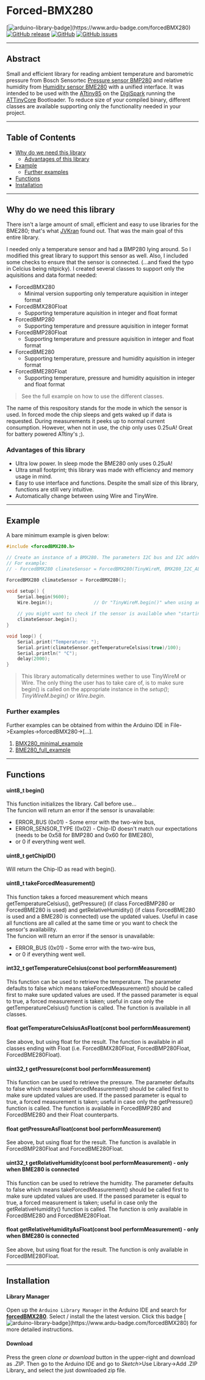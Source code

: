 # Forced-BMX280

[![arduino-library-badge](https://www.ardu-badge.com/badge/forcedBMX280.svg?)](https://www.ardu-badge.com/forcedBMX280)
[![GitHub release](https://img.shields.io/github/release/soylentOrange/Forced-BMX280.svg)](https://github.com/soylentOrange/Forced-BMX280/releases)
[![GitHub](https://img.shields.io/github/license/soylentOrange/Forced-BMX280)](https://github.com/soylentOrange/Forced-BMX280/blob/master/LICENSE)
[![GitHub issues](https://img.shields.io/github/issues/soylentOrange/Forced-BMX280)](https://github.com/soylentOrange/Forced-BMX280/issues)

---

## Abstract
Small and efficient library for reading ambient temperature and barometric pressure from Bosch Sensortec [Pressure sensor BMP280](https://www.bosch-sensortec.com/products/environmental-sensors/pressure-sensors/bmp280/) and relative humidity from [Humidity sensor BME280](https://www.bosch-sensortec.com/products/environmental-sensors/humidity-sensors-bme280/) with a unified interface. It was intended to be used with the [ATtiny85](https://www.microchip.com/en-us/product/ATtiny85) on the [DigiSpark](https://www.azdelivery.de/en/products/digispark-board) running the [ATTinyCore](https://github.com/SpenceKonde/ATTinyCore) Bootloader. To reduce size of your compiled binary, different classes are available supporting only the functionality needed in your project.  

---

## Table of Contents

* [Why do we need this library](#why-do-we-need-this-library)
  * [Advantages of this library](#advantages-of-this-library)
* [Example](#example)
  * [Further examples](#further-examples)
* [Functions](#functions)
* [Installation](#installation)

---

## Why do we need this library

There isn't a large amount of small, efficient and easy to use libraries for the BME280; that's what [JVKran](https://github.com/JVKran/Forced-BME280) found out.
That was the main goal of this entire library.

I needed only a temperature sensor and had a BMP280 lying around. So I modified this great library to support this sensor as well. Also, I included some checks to ensure that the sensor is connected. (...and fixed the typo in Celcius being nitpicky). I created several classes to support only the aquisitions and data format needed: 
* ForcedBMX280
  * Minimal version supporting only temperature aquisition in integer format
* ForcedBMX280Float
  * Supporting temperature aquisition in integer and float format
* ForcedBMP280
  * Supporting temperature and pressure aquisition in integer format
* ForcedBMP280Float
  * Supporting temperature and pressure aquisition in integer and float format
* ForcedBME280
  * Supporting temperature, pressure and humidity aquisition in integer format
* ForcedBME280Float
  * Supporting temperature, pressure and humidity aquisition in integer and float format

> See the full example on how to use the different classes.

The name of this respository stands for the mode in which the sensor is used. In forced mode the chip sleeps and gets waked up if data is requested. During measurements it peeks up to normal current consumption. However, when not in use, the chip only uses 0.25uA! Great for battery powered ATtiny's ;).

### Advantages of this library
- Ultra low power. In sleep mode the BME280 only uses 0.25uA!
- Ultra small footprint; this library was made with efficiency and memory usage in mind.
- Easy to use interface and functions. Despite the small size of this library, functions are still very intuitive.
- Automatically change between using Wire and TinyWire.

---

## Example
A bare minimum example is given below:
```c++
#include <forcedBMX280.h>

// Create an instance of a BMX280. The parameters I2C bus and I2C address are optional. 
// For example:
// - ForcedBMX280 climateSensor = ForcedBMX280(TinyWireM, BMX280_I2C_ALT_ADDR);

ForcedBMX280 climateSensor = ForcedBMX280(); 

void setup() {
	Serial.begin(9600);
	Wire.begin(); 				// Or "TinyWireM.begin()" when using an ATtiny.
	
	// you might want to check if the sensor is available when "starting it up"
	climateSensor.begin();
}

void loop() {
	Serial.print("Temperature: ");
	Serial.print(climateSensor.getTemperatureCelsius(true)/100);
	Serial.println(" °C");
	delay(2000);
}
```

> This library automatically determines wether to use TinyWireM or Wire. The only thing the user has to take care of, is to make sure begin() is called on the appropriate instance in the _setup()_; _TinyWireM.begin()_ or _Wire.begin_.

### Further examples
Further examples can be obtained from within the Arduino IDE in File->Examples->forcedBMX280->[...]. 
1. [BMX280_minimal_example](https://github.com/soylentOrange/Forced-BMX280/tree/master/examples/BMX280_minimal_example)
2. [BME280_full_example](https://github.com/soylentOrange/Forced-BMX280/tree/master/examples/BME280_full_example)

---

## Functions
#### uint8_t begin() 
This function initializes the library. Call before use...  
The funcion will return an error if the sensor is unavailable:
* ERROR_BUS (0x01) - Some error with the two-wire bus,
* ERROR_SENSOR_TYPE (0x02) - Chip-ID doesn't match our expectations (needs to be 0x58 for BMP280 and 0x60 for BME280),
* or 0 if everything went well.
#### uint8_t getChipID()
Will return the Chip-ID as read with begin().
#### uint8_t takeForcedMeasurement() 
This function takes a forced measurement which means getTemperatureCelsius(), getPressure() (if class ForcedBMP280 or ForcedBME280 is used) and getRelativeHumidity() (if class ForcedBME280 is used and a BME280 is connected) use the updated values. Useful in case all functions are all called at the same time or you want to check the sensor's availability.  
The funcion will return an error if the sensor is unavailable:
* ERROR_BUS (0x01) - Some error with the two-wire bus,
* or 0 if everything went well.
#### int32_t getTemperatureCelsius(const bool performMeasurement) 
This function can be used to retrieve the temperature. The parameter defaults to false which means takeForcedMeasurement() should be called first to make sure updated values are used. If the passed parameter is equal to true, a forced measurement is taken; useful in case only the getTemperatureCelsius() function is called. The function is available in all classes. 
#### float getTemperatureCelsiusAsFloat(const bool performMeasurement) 
See above, but using float for the result. The function is available in all classes ending with Float (i.e. ForcedBMX280Float, ForcedBMP280Float, ForcedBME280Float).
#### uint32_t getPressure(const bool performMeasurement) 
This function can be used to retrieve the pressure. The parameter defaults to false which means takeForcedMeasurement() should be called first to make sure updated values are used. If the passed parameter is equal to true, a forced measurement is taken; useful in case only the getPressure() function is called. The function is available in ForcedBMP280 and ForcedBME280 and their Float counterparts.
#### float getPressureAsFloat(const bool performMeasurement) 
See above, but using float for the result. The function is available in ForcedBMP280Float and ForcedBME280Float.
#### uint32_t getRelativeHumidity(const bool performMeasurement) - only when BME280 is connected
This function can be used to retrieve the humidity. The parameter defaults to false which means takeForcedMeasurement() should be called first to make sure updated values are used. If the passed parameter is equal to true, a forced measurement is taken; useful in case only the getRelativeHumidity() function is called. The function is only available in ForcedBME280 and ForcedBME280Float.
#### float getRelativeHumidityAsFloat(const bool performMeasurement) - only when BME280 is connected
See above, but using float for the result. The function is only available in ForcedBME280Float.

---

## Installation

#### Library Manager
Open up the `Arduino Library Manager` in the Arduino IDE and search for [**forcedBMX280**](https://github.com/soylentOrange/Forced-BMX280/). Select / install the the latest version. Click this badge [![arduino-library-badge](https://www.ardu-badge.com/badge/forcedBMX280.svg?)](https://www.ardu-badge.com/forcedBMX280) for more detailed instructions.

#### Download
Press the green _clone or download_ button in the upper-right and download as _.ZIP_. Then go to the Arduino IDE and go to _Sketch_>Use Library->Add .ZIP Library_ and select the just downloaded zip file.


